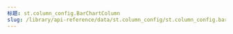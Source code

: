 ```yaml
---
标题: st.column_config.BarChartColumn
slug: /library/api-reference/data/st.column_config/st.column_config.barchartcolumn
---
```


<Autofunction function="streamlit.column_config.BarChartColumn" />
